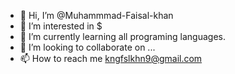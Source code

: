 - 👋 Hi, I’m @Muhammmad-Faisal-khan
- 👀 I’m interested in $
- 🌱 I’m currently learning all programing languages.
- 💞️ I’m looking to collaborate on ...
- 📫 How to reach me kngfslkhn9@gmail.com

<!---
Muhammmad-Faisal-khan/Muhammmad-Faisal-khan is a ✨ special ✨ repository because its `README.md` (this file) appears on your GitHub profile.
You can click the Preview link to take a look at your changes.
--->
